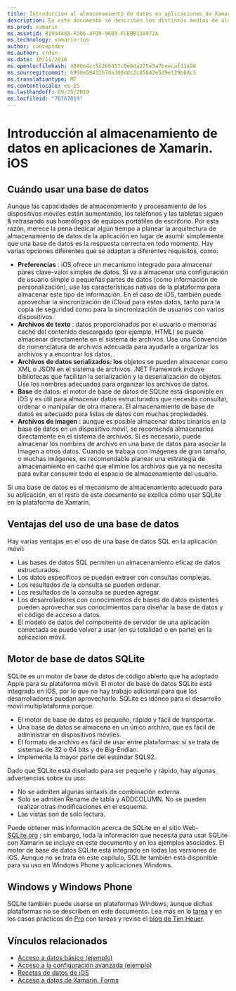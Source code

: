 ```yaml
---
title: Introducción al almacenamiento de datos en aplicaciones de Xamarin. iOS
description: En este documento se describen los distintos medios de almacenamiento de datos en una aplicación de Xamarin. iOS y se proporciona información específica sobre las ventajas de SQLite.
ms.prod: xamarin
ms.assetid: B1994468-FD06-4FD9-96B3-FCEBB13A972A
ms.technology: xamarin-ios
author: conceptdev
ms.author: crdun
ms.date: 10/11/2016
ms.openlocfilehash: 4000e4cc5d260457c0e0da275e3a7beecafd1a98
ms.sourcegitcommit: 699de58432b7da300ddc2c85842e5d9e129b0dc5
ms.translationtype: MT
ms.contentlocale: es-ES
ms.lasthandoff: 09/25/2019
ms.locfileid: "70767019"
---
```

# <a name="introduction-to-data-storage-in-xamarinios-apps"></a>Introducción al almacenamiento de datos en aplicaciones de Xamarin. iOS

## <a name="when-to-use-a-database"></a>Cuándo usar una base de datos

Aunque las capacidades de almacenamiento y procesamiento de los dispositivos móviles están aumentando, los teléfonos y las tabletas siguen &amp; retrasando sus homólogos de equipos portátiles de escritorio. Por esta razón, merece la pena dedicar algún tiempo a planear la arquitectura de almacenamiento de datos de la aplicación en lugar de asumir simplemente que una base de datos es la respuesta correcta en todo momento. Hay varias opciones diferentes que se adaptan a diferentes requisitos, como:

- **Preferencias** : iOS ofrece un mecanismo integrado para almacenar pares clave-valor simples de datos. Si va a almacenar una configuración de usuario simple o pequeñas partes de datos (como información de personalización), use las características nativas de la plataforma para almacenar este tipo de información. En el caso de iOS, también puede aprovechar la sincronización de iCloud para estos datos, tanto para la copia de seguridad como para la sincronización de usuarios con varios dispositivos.
- **Archivos de texto** : datos proporcionados por el usuario o memorias caché del contenido descargado (por ejemplo, HTML) se puede almacenar directamente en el sistema de archivos. Use una Convención de nomenclatura de archivos adecuada para ayudarle a organizar los archivos y a encontrar los datos.
- **Archivos de datos serializados: los** objetos se pueden almacenar como XML o JSON en el sistema de archivos. .NET Framework incluye bibliotecas que facilitan la serialización y la deserialización de objetos. Use los nombres adecuados para organizar los archivos de datos.
- **Base** de datos: el motor de base de datos de SQLite está disponible en iOS y es útil para almacenar datos estructurados que necesita consultar, ordenar o manipular de otra manera. El almacenamiento de base de datos es adecuado para listas de datos con muchas propiedades.
- **Archivos de imagen** : aunque es posible almacenar datos binarios en la base de datos en un dispositivo móvil, se recomienda almacenarlos directamente en el sistema de archivos. Si es necesario, puede almacenar los nombres de archivo en una base de datos para asociar la imagen a otros datos. Cuando se trabaja con imágenes de gran tamaño, o muchas imágenes, es recomendable planear una estrategia de almacenamiento en caché que elimine los archivos que ya no necesita para evitar consumir todo el espacio de almacenamiento del usuario.

Si una base de datos es el mecanismo de almacenamiento adecuado para su aplicación, en el resto de este documento se explica cómo usar SQLite en la plataforma de Xamarin.

## <a name="advantages-of-using-a-database"></a>Ventajas del uso de una base de datos

Hay varias ventajas en el uso de una base de datos SQL en la aplicación móvil:

- Las bases de datos SQL permiten un almacenamiento eficaz de datos estructurados.
- Los datos específicos se pueden extraer con consultas complejas.
- Los resultados de la consulta se pueden ordenar.
- Los resultados de la consulta se pueden agregar.
- Los desarrolladores con conocimientos de bases de datos existentes pueden aprovechar sus conocimientos para diseñar la base de datos y el código de acceso a datos.
- El modelo de datos del componente de servidor de una aplicación conectada se puede volver a usar (en su totalidad o en parte) en la aplicación móvil.

## <a name="sqlite-database-engine"></a>Motor de base de datos SQLite

SQLite es un motor de base de datos de código abierto que ha adoptado Apple para su plataforma móvil. El motor de base de datos SQLite está integrado en iOS, por lo que no hay trabajo adicional para que los desarrolladores puedan aprovecharlo. SQLite es idóneo para el desarrollo móvil multiplataforma porque:

- El motor de base de datos es pequeño, rápido y fácil de transportar.
- Una base de datos se almacena en un único archivo, que es fácil de administrar en dispositivos móviles.
- El formato de archivo es fácil de usar entre plataformas: si se trata de sistemas de 32 o 64 bits y de Big-Endian.
- Implementa la mayor parte del estándar SQL92.

Dado que SQLite está diseñado para ser pequeño y rápido, hay algunas advertencias sobre su uso:

- No se admiten algunas sintaxis de combinación externa.
- Solo se admiten Rename de tabla y ADDCOLUMN. No se pueden realizar otras modificaciones en el esquema.
- Las vistas son de solo lectura.

Puede obtener más información acerca de SQLite en el sitio Web- [SQLite.org](http://SQLite.org) ; sin embargo, toda la información que necesita para usar SQLite con Xamarin se incluye en este documento y en los ejemplos asociados. El motor de base de datos SQLite está integrado en todas las versiones de iOS.
Aunque no se trata en este capítulo, SQLite también está disponible para su uso en Windows Phone y aplicaciones Windows.

## <a name="windows-and-windows-phone"></a>Windows y Windows Phone

SQLite también puede usarse en plataformas Windows, aunque dichas plataformas no se describen en este documento.
Lea más en la [tarea](~/cross-platform/app-fundamentals/building-cross-platform-applications/case-study-tasky.md) y en los casos prácticos de [Pro](http://docs.xamarin.com/guides/cross-platform/application_fundamentals/building_cross_platform_applications/case_study%3A_tasky) con tareas y revise el [blog de Tim Heuer](http://timheuer.com/blog/archive/2012/06/28/seeding-your-metro-style-app-with-sqlite-database.aspx).

## <a name="related-links"></a>Vínculos relacionados

- [Acceso a datos básico (ejemplo)](https://github.com/xamarin/mobile-samples/tree/master/DataAccess/Basic)
- [Acceso a la configuración avanzada (ejemplo)](https://github.com/xamarin/mobile-samples/tree/master/DataAccess/Advanced)
- [Recetas de datos de iOS](https://github.com/xamarin/recipes/tree/master/Recipes/ios/data/sqlite)
- [Acceso a datos de Xamarin. Forms](~/xamarin-forms/data-cloud/data/databases.md)

